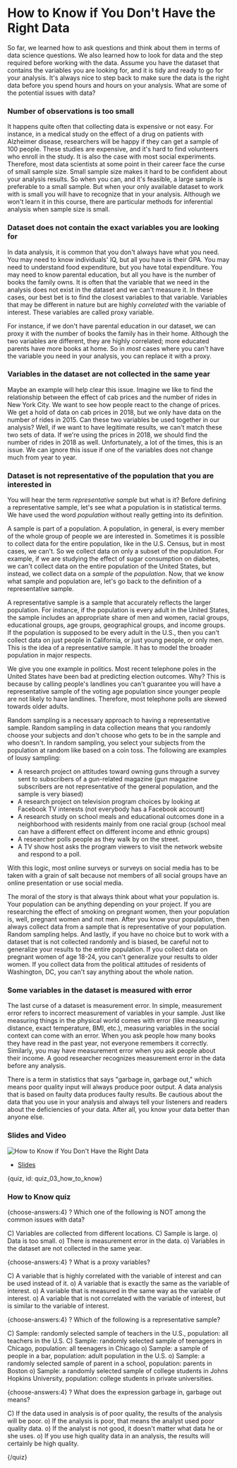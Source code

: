 # How to Know if You Don't Have the Right Data

So far, we learned how to ask questions and think about them in terms of data science questions. We also learned how to look for data and the step required before working with the data. Assume you have the dataset that contains the variables you are looking for, and it is tidy and ready to go for your analysis. It's always nice to step back to make sure the data is the right data before you spend hours and hours on your analysis. What are some of the potential issues with data?

### Number of observations is too small

It happens quite often that collecting data is expensive or not easy. For instance, in a medical study on the effect of a drug on patients with Alzheimer disease, researchers will be happy if they can get a sample of 100 people. These studies are expensive, and it's hard to find volunteers who enroll in the study. It is also the case with most social experiments. Therefore, most data scientists at some point in their career face the curse of small sample size. Small sample size makes it hard to be confident about your analysis results. So when you can, and it's feasible, a large sample is preferable to a small sample. But when your only available dataset to work with is small you will have to recognize that in your analysis. Although we won't learn it in this course, there are particular methods for inferential analysis when sample size is small.

### Dataset does not contain the exact variables you are looking for

In data analysis, it is common that you don't always have what you need. You may need to know individuals' IQ, but all you have is their GPA. You may need to understand food expenditure, but you have total expenditure. You may need to know parental education, but all you have is the number of books the family owns. It is often that the variable that we need in the analysis does not exist in the dataset and we can't measure it. In these cases, our best bet is to find the closest variables to that variable. Variables that may be different in nature but are highly *correlated* with the variable of interest. These variables are called proxy variable.

For instance, if we don't have parental education in our dataset, we can proxy it with the number of books the family has in their home. Although the two variables are different, they are highly correlated; more educated parents have more books at home. So in *most* cases where you can't have the variable you need in your analysis, you can replace it with a proxy. 

### Variables in the dataset are not collected in the same year

Maybe an example will help clear this issue. Imagine we like to find the relationship between the effect of cab prices and the number of rides in New York City. We want to see how people react to the change of prices. We get a hold of data on cab prices in 2018, but we only have data on the number of rides in 2015. Can these two variables be used together in our analysis? Well, if we want to have legitimate results, we can't match these two sets of data. If we're using the prices in 2018, we should find the number of rides in 2018 as well. Unfortunately, a lot of the times, this is an issue. We can ignore this issue if one of the variables does not change much from year to year.


### Dataset is not representative of the population that you are interested in

You will hear the term *representative sample* but what is it? Before defining a representative sample, let's see what a population is in statistical terms. We have used the word *population* without really getting into its definition.

A sample is part of a population. A population, in general, is every member of the whole group of people we are interested in. Sometimes it is possible to collect data for the entire population, like in the U.S. Census, but in most cases, we can't. So we collect data on only a subset of the population. For example, if we are studying the effect of sugar consumption on diabetes, we can't collect data on the entire population of the United States, but instead, we collect data on a *sample* of the *population*. Now, that we know what sample and population are, let's go back to the definition of a representative sample.

A representative sample is a sample that accurately reflects the larger population. For instance, if the population is every adult in the United States, the sample includes an appropriate share of men and women, racial groups, educational groups, age groups, geographical groups, and income groups. If the population is supposed to be every adult in the U.S., then you can't collect data on just people in California, or just young people, or only men. This is the idea of a representative sample. It has to model the broader population in major respects.

We give you one example in politics. Most recent telephone poles in the United States have been bad at predicting election outcomes. Why? This is because by calling people's landlines you can't guarantee you will have a representative sample of the voting age population since younger people are not likely to have landlines. Therefore, most telephone polls are skewed towards older adults.

Random sampling is a necessary approach to having a representative sample. Random sampling in data collection means that you randomly choose your subjects and don't choose who gets to be in the sample and who doesn't. In random sampling, you select your subjects from the population at random like based on a coin toss. The following are examples of lousy sampling:

* A research project on attitudes toward owning guns through a survey sent to subscribers of a gun-related magazine (gun magazine subscribers are not representative of the general population, and the sample is very biased)
* A research project on television program choices by looking at Facebook TV interests (not everybody has a Facebook account)
* A research study on school meals and educational outcomes done in a neighborhood with residents mainly from one racial group (school meal can have a different effect on different income and ethnic groups)
* A researcher polls people as they walk by on the street.
* A TV show host asks the program viewers to visit the network website and respond to a poll.

With this logic, most online surveys or surveys on social media has to be taken with a grain of salt because not members of all social groups have an online presentation or use social media. 

The moral of the story is that always think about what your population is. Your population can be anything depending on your project. If you are researching the effect of smoking on pregnant women, then your population is, well, pregnant women and not men. After you know your population, then always collect data from a sample that is representative of your population. Random sampling helps. And lastly, if you have no choice but to work with a dataset that is not collected randomly and is biased, be careful not to generalize your results to the entire population. If you collect data on pregnant women of age 18-24, you can't generalize your results to older women. If you collect data from the political attitudes of residents of Washington, DC, you can't say anything about the whole nation.

### Some variables in the dataset is measured with error

The last curse of a dataset is measurement error. In simple, measurement error refers to incorrect measurement of variables in your sample. Just like measuring things in the physical world comes with error (like measuring distance, exact temperature, BMI, etc.), measuring variables in the social context can come with an error. When you ask people how many books they have read in the past year, not everyone remembers it correctly. Similarly, you may have measurement error when you ask people about their income. A good researcher recognizes measurement error in the data before any analysis.

There is a term in statistics that says "garbage in, garbage out," which means poor quality input will always produce poor output. A data analysis that is based on faulty data produces faulty results. Be cautious about the data that you use in your analysis and always tell your listeners and readers about the deficiencies of your data. After all, you know your data better than anyone else.


### Slides and Video

![How to Know if You Don't Have the Right Data](UPDATE)

* [Slides](https://docs.google.com/presentation/d/1AT2PhPZBMMA8eA5Ne3DjL2SIAKUejEAKRjUL7JbxlM8/edit?usp=sharing)

{quiz, id: quiz_03_how_to_know}

### How to Know quiz

{choose-answers:4} 
? Which one of the following is NOT among the common issues with data?

C) Variables are collected from different locations.
C) Sample is large.
o) Data is too small.
o) There is measurement error in the data.
o) Variables in the dataset are not collected in the same year.

{choose-answers:4} 
? What is a proxy variables?

C) A variable that is highly correlated with the variable of interest and can be used instead of it.
o) A variable that is exactly the same as the variable of interest.
o) A variable that is measured in the same way as the variable of interest.
o) A variable that is not correlated with the variable of interest, but is similar to the variable of interest.

{choose-answers:4} 
? Which of the following is a representative sample?

C) Sample: randomly selected sample of teachers in the U.S., population: all teachers in the U.S.
C) Sample: randomly selected sample of teenagers in Chicago, population: all teenagers in Chicago
o) Sample: a sample of people in a bar, population: adult population in the U.S.
o) Sample: a randomly selected sample of parent in a school, population: parents in Boston
o) Sample: a randomly selected sample of college students in Johns Hopkins University, population: college students in private universities.

{choose-answers:4} 
? What does the expression garbage in, garbage out means?

C) If the data used in analysis is of poor quality, the results of the analysis will be poor.
o) If the analysis is poor, that means the analyst used poor quality data.
o) If the analyst is not good, it doesn't matter what data he or she uses.
o) If you use high quality data in an analysis, the results will certainly be high quality.

{/quiz}